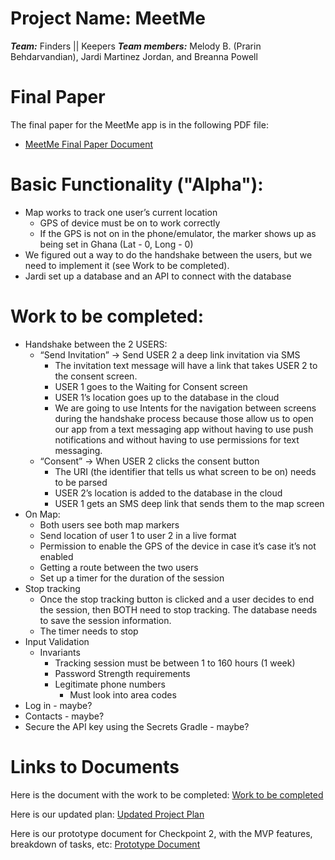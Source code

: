 
# Project Name: MeetMe
***Team:*** Finders || Keepers
***Team members:*** Melody B. (Prarin Behdarvandian), Jardi Martinez Jordan, and Breanna Powell

# Final Paper

The final paper for the MeetMe app is in the following PDF file:
- [MeetMe Final Paper Document](MeetMe_Final_Paper.pdf)

# Basic Functionality ("Alpha"):
- Map works to track one user’s current location
    - GPS of device must be on to work correctly
    - If the GPS is not on in the phone/emulator, the marker shows up as being set in Ghana (Lat - 0, Long - 0)
- We figured out a way to do the handshake between the users, but we need to implement it 
(see Work to be completed).
- Jardi set up a database and an API to connect with the database

# Work to be completed:
- Handshake between the 2 USERS:
    - “Send Invitation” → Send USER 2 a deep link invitation via SMS
        - The invitation text message will have a link that takes USER 2 to the consent screen.
        - USER 1 goes to the Waiting for Consent screen
        - USER 1’s location goes up to the database in the cloud
        - We are going to use Intents for the navigation between screens during the handshake process because those allow us to open our app from a text messaging app without having to use push notifications and without having to use permissions for text messaging.
    - “Consent” → When USER 2 clicks the consent button
        - The URI (the identifier that tells us what screen to be on) needs to be parsed
        - USER 2’s location is added to the database in the cloud
        - USER 1 gets an SMS deep link that sends them to the map screen
- On Map:
    - Both users see both map markers
    - Send location of user 1 to user 2 in a live format
    - Permission to enable the GPS of the device in case it’s case it’s not enabled
    - Getting a route between the two users
    - Set up a timer for the duration of the session
- Stop tracking
    - Once the stop tracking button is clicked and a user decides to end the session, then BOTH need to stop tracking. The database needs to save the session information.
    - The timer needs to stop
- Input Validation
    - Invariants
        - Tracking session must be between 1 to 160 hours (1 week)
        - Password Strength requirements
        - Legitimate phone numbers
            - Must look into area codes
- Log in - maybe?
- Contacts - maybe?
- Secure the API key using the Secrets Gradle - maybe?

# Links to Documents

Here is the document with the work to be completed:
[Work to be completed](https://docs.google.com/document/d/1ENkjm07bQwUbZAubqQwTekEmvSXaW3hpHHSpGqWsBAs/edit#)

Here is our updated plan:
[Updated Project Plan](https://docs.google.com/document/d/1lmta3Ku5QuoJBZ1p7y5C__nRY3mDVDhxJSrwUcbpZao/edit?usp=sharing)

Here is our prototype document for Checkpoint 2, with the MVP features, breakdown of tasks, etc:
[Prototype Document](https://docs.google.com/document/d/1092YUAJ7lwsJ6vis1JZsLcatlr38prw7zgCVGFQG3oY/edit?usp=sharing)